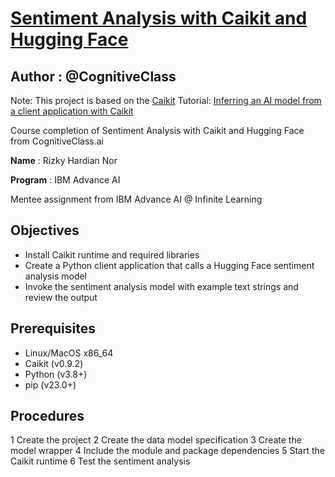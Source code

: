 
# [Sentiment Analysis with Caikit and Hugging Face](https://cognitiveclass.ai/courses/course-v1:IBMSkillsNetwork+GPXX0PYAEN+v1?authuser=0)
## **Author** : @CognitiveClass
Note: This project is based on the [Caikit](https://caikit.readthedocs.io/en/latest/index.html) Tutorial: [Inferring an AI model from a client application with Caikit](https://caikit.github.io/website/docs/tutorial_appdev.html)

Course completion of Sentiment Analysis with Caikit and Hugging Face from CognitiveClass.ai


**Name** : Rizky Hardian Nor

**Program** : IBM Advance AI

Mentee assignment from IBM Advance AI @ Infinite Learning


## Objectives

 -  Install Caikit runtime and required libraries
 -  Create a Python client application that calls a Hugging Face sentiment analysis model
 -  Invoke the sentiment analysis model with example text strings and review the output

## Prerequisites

 -  Linux/MacOS x86_64
 -  Caikit (v0.9.2)
 -  Python (v3.8+)
 -  pip (v23.0+)

## Procedures
 1 Create the project
 2 Create the data model specification
 3 Create the model wrapper
 4 Include the module and package dependencies
 5 Start the Caikit runtime
 6 Test the sentiment analysis
